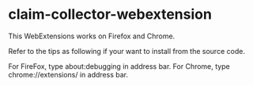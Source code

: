 # claim-collector-webextension
This WebExtensions works on Firefox and Chrome.

Refer to the tips as following if your want to install from the source code.

For FireFox, type about:debugging in address bar.
For Chrome, type chrome://extensions/ in address bar.
